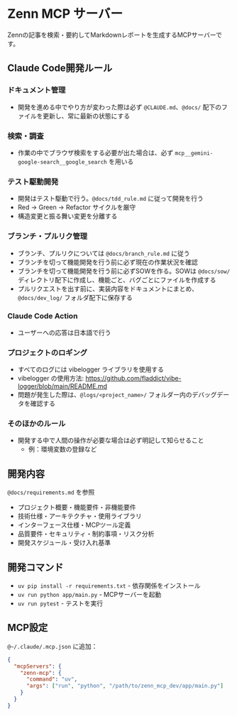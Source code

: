 # Zenn MCP サーバー

Zennの記事を検索・要約してMarkdownレポートを生成するMCPサーバーです。

## Claude Code開発ルール

### ドキュメント管理

- 開発を進める中でやり方が変わった際は必ず `@CLAUDE.md`、`@docs/` 配下のファイルを更新し、常に最新の状態にする

### 検索・調査

- 作業の中でブラウザ検索をする必要が出た場合は、必ず `mcp__gemini-google-search__google_search` を用いる

### テスト駆動開発

- 開発はテスト駆動で行う。`@docs/tdd_rule.md` に従って開発を行う
- Red → Green → Refactor サイクルを厳守
- 構造変更と振る舞い変更を分離する

### ブランチ・プルリク管理

- ブランチ、プルリクについては `@docs/branch_rule.md` に従う
- ブランチを切って機能開発を行う前に必ず現在の作業状況を確認
- ブランチを切って機能開発を行う前に必ずSOWを作る。SOWは `@docs/sow/` ディレクトリ配下に作成し、機能ごと、バグごとにファイルを作成する
- プルリクエストを出す前に、実装内容をドキュメントにまとめ、 `@docs/dev_log/` フォルダ配下に保存する

### Claude Code Action

- ユーザーへの応答は日本語で行う

### プロジェクトのロギング

- すべてのログには vibelogger ライブラリを使用する
- vibelogger の使用方法: https://github.com/fladdict/vibe-logger/blob/main/README.md
- 問題が発生した際は、`@logs/<project_name>/` フォルダー内のデバッグデータを確認する

### そのほかのルール

- 開発する中で人間の操作が必要な場合は必ず明記して知らせること
  - 例：環境変数の登録など

## 開発内容

`@docs/requirements.md` を参照

- プロジェクト概要・機能要件・非機能要件
- 技術仕様・アーキテクチャ・使用ライブラリ
- インターフェース仕様・MCPツール定義
- 品質要件・セキュリティ・制約事項・リスク分析
- 開発スケジュール・受け入れ基準

## 開発コマンド

- `uv pip install -r requirements.txt` - 依存関係をインストール
- `uv run python app/main.py` - MCPサーバーを起動
- `uv run pytest` - テストを実行

## MCP設定

`@~/.claude/.mcp.json` に追加：

```json
{
  "mcpServers": {
    "zenn-mcp": {
      "command": "uv",
      "args": ["run", "python", "/path/to/zenn_mcp_dev/app/main.py"]
    }
  }
}
```
